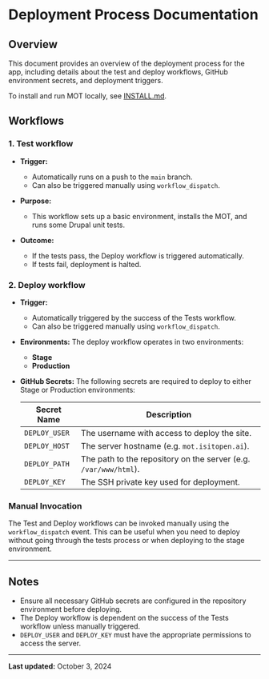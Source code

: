 # Deployment Process Documentation

## Overview

This document provides an overview of the deployment process for the app,
including details about the test and deploy workflows,
GitHub environment secrets, and deployment triggers.

To install and run MOT locally, see [INSTALL.md](INSTALL.md).

## Workflows

### 1. Test workflow

- **Trigger:** 
  - Automatically runs on a push to the `main` branch.
  - Can also be triggered manually using `workflow_dispatch`.
  
- **Purpose:**
  - This workflow sets up a basic environment, installs the MOT, and runs some Drupal unit tests.

- **Outcome:**
  - If the tests pass, the Deploy workflow is triggered automatically.
  - If tests fail, deployment is halted.

### 2. Deploy workflow

- **Trigger:**
  - Automatically triggered by the success of the Tests workflow.
  - Can also be triggered manually using `workflow_dispatch`.

- **Environments:** 
  The deploy workflow operates in two environments:
  - **Stage**
  - **Production**

- **GitHub Secrets:**
  The following secrets are required to deploy to either Stage or Production environments:

  | Secret Name   | Description                                  |
  |---------------|----------------------------------------------|
  | `DEPLOY_USER` | The username with access to deploy the site. |
  | `DEPLOY_HOST` | The server hostname (e.g. `mot.isitopen.ai`). |
  | `DEPLOY_PATH` | The path to the repository on the server (e.g. `/var/www/html`). |
  | `DEPLOY_KEY`  | The SSH private key used for deployment.       |


### Manual Invocation

The Test and Deploy workflows can be invoked manually using the
`workflow_dispatch` event. This can be useful when you need to deploy without
going through the tests process or when deploying to the stage environment.

---

## Notes

- Ensure all necessary GitHub secrets are configured in the repository environment before deploying.
- The Deploy workflow is dependent on the success of the Tests workflow unless manually triggered.
- `DEPLOY_USER` and `DEPLOY_KEY` must have the appropriate permissions to access the server.

---

**Last updated:** October 3, 2024

